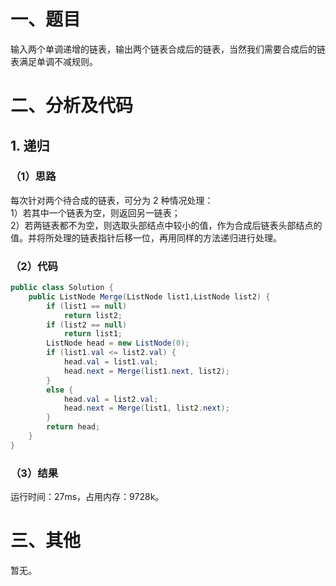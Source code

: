 # 一、题目
输入两个单调递增的链表，输出两个链表合成后的链表，当然我们需要合成后的链表满足单调不减规则。  
# 二、分析及代码
## 1. 递归
### （1）思路
每次针对两个待合成的链表，可分为 2 种情况处理：  
1）若其中一个链表为空，则返回另一链表；  
2）若两链表都不为空，则选取头部结点中较小的值，作为合成后链表头部结点的值。并将所处理的链表指针后移一位，再用同样的方法递归进行处理。  
### （2）代码 
```java
public class Solution {
    public ListNode Merge(ListNode list1,ListNode list2) {
        if (list1 == null)
            return list2;
        if (list2 == null)
            return list1;
        ListNode head = new ListNode(0);
        if (list1.val <= list2.val) {
            head.val = list1.val;
            head.next = Merge(list1.next, list2);
        }
        else {
            head.val = list2.val;
            head.next = Merge(list1, list2.next);
        }
        return head;
    }
}
```
### （3）结果
运行时间：27ms，占用内存：9728k。     
# 三、其他
暂无。    
